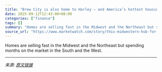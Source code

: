 ```yaml
---
title: "Brew City is also home to Harley — and America’s hottest housing market"
date: 2025-09-12T12:43:00+08:00
categories: ["finance"]
tags: []
summary: "Homes are selling fast in the Midwest and the Northeast but spending months on the market in the South and the West."
source_url: "https://www.marketwatch.com/story/this-midwestern-hub-for-beer-and-harleys-has-the-hottest-housing-market-in-america-right-now-44dc18b1?mod=mw_rss_topstories"
---
```


Homes are selling fast in the Midwest and the Northeast but spending months on the market in the South and the West.

---

*来源: [原文链接](https://www.marketwatch.com/story/this-midwestern-hub-for-beer-and-harleys-has-the-hottest-housing-market-in-america-right-now-44dc18b1?mod=mw_rss_topstories)*
